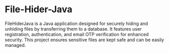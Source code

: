# File-Hider-Java
FileHiderJava is a Java application designed for securely hiding and unhiding files by transferring them to a database. It features user registration, authentication, and email OTP verification for enhanced security. This project ensures sensitive files are kept safe and can be easily managed.
